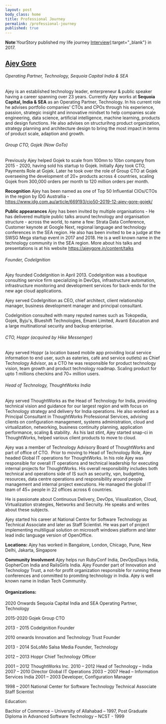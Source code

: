 ```yaml
---
layout: post
body_class: home
title: Professional Journey
permalink: /professional-journey
published: true
---
```


**Note**:YourStory published my life journey [Interview](https://yourstory.com/2017/05/techie-tuesdays-ajey-gore){:target="_blank"} in 2017. 

## <u>Ajey Gore</u>
###### Operating Partner, Technology, Sequoia Capital India & SEA

Ajey is an established technology leader, enterpreneur & public speaker having a career spanning over 23 years. Currently Ajey works at **Sequoia Capital, India & SEA** as an Operating Partner, Technology. In his current role he advises portfolio companies' CTOs and CPOs through his experience, passion, strategic insight and innovative mindset to help companies scale engineering, data science, artificial intelligence, machine learning, products and design functions. He also advises on structurihng product organization, strategy planning and architecture design to bring the most impact in terms of product scale, adaption and growth. 

###### Group CTO, Gojek (Now GoTo)

Previously Ajey helped Gojek to scale from 100mn to 10bn company from 2015 - 2020, having sold his startup to Gojek. Initially Ajey took CTO, Payments Role at Gojek. Later he took over the role of Group CTO at Gojek overseeing the development of 20+ products across 4 countries, scaling Gojek from 300,000 orders per month to 120 million orders per month. 

**Recognition** Ajey has been named as one of Top 50 Influential CIOs/CTOs in the region by IDG Australlia - https://www.idg.com.au/article/669193/cio50-2019-12-ajey-gore-gojek/ 

**Public appearances**
Ajey has been invited by multiple organisations - He has delivered multiple public talks around technology and organisation structure - across the world, to name a few: Strata Data Conference, Customer keynote at Google Next, regional language and technology conferences in the SEA region. He also has been invited to be a judge at the SWSG Mega startup event in 2017 and 2018. He is a well known name in the technology community in the SEA region. More about his talks and presentations is at his website https://ajeygore.in/content/talks


###### Founder, CodeIgnition

Ajey founded CodeIgnition in April 2013. CodeIgnition was a boutique consulting service firm specializing in DevOps, infrastructure automation, infrastructure monitoring and development services for back-ends for the new age cloud applications. 

Ajey served CodeIgnition as CEO, chief architect, client relationship manager, business development manager and principal consultant. 

CodeIgnition consulted with many reputed names such as Tokopedia, Gojek, Byju's, Blueshift Technologies, Emami Limited, Avanti Education and a large multinational security and backup enterprise.

###### CTO, Hoppr (acquired by Hike Messenger)

Ajey served Hoppr (a location based mobile app providing local service information to end user, such as eateries, café and service outlets) as Chief Technology Advisor,  as a CTO he was responsible for product technology vision, team growth and product technology roadmap. Scaling product for upto 1 millions checkins and 70+ million users. 

###### Head of Technology, ThoughtWorks India

Ajey served ThoughtWorks as the Head of Technology for India, providing technical vision and guidance for our largest region and with focus on Technology strategy and delivery for India operations. He also worked as a Principal Consultant in ThoughtWorks Professional Services, advising clients on configuration management, systems administration, cloud and virtualization, networking, business continuity planning, application performance, scaling & stability. 
As his last stint, Ajey started snap-ci in ThoughtWorks, helped various client products to move to cloud.

Ajey was a member of Technology Advisory Board of ThoughtWorks and part of office of CTO.  Prior to moving to Head of Technology Role, Ajey headed Global IT operations for ThoughtWorks. In his role Ajey was responsible for overall IT operations and technical leadership for executing internal projects for ThoughtWorks. His overall responsibility includes both technical and operations side of IS such as security, vpn, budgeting, resources, data centre operations and responsibility around people management and internal project executions. He managed the global IT team of 45+ people in 22 offices across 6 countries.

He is passionate about Continuous Delivery, DevOps, Visualization, Cloud, Virtualization strategies, Networks and Secruity. He speaks and writes about these subjects.

Ajey started his career at National Centre for Software Technology as Technical Associate and later as Staff Scientist. He was part of project implementing multiligual solution on microsoft windows platform and later lead indic language version of OpenOffice.

**Locations:**
Ajey has worked in Bangalore, London, Chicago, Pune, New Delhi, Jakarta, Singapore

**Community Involvment**
Ajey helps run RubyConf India, DevOpsDays India, GopherCon India and RailsGirls India. Ajey Founder part of Innovation and Technology Trust, a not-for profit organization responsible for running these conferences and committed to promiting technology in India. Ajey is well known name in Indian Tech Community.

#### Organizations:

2020 Onwards
Sequoia Capital India and SEA
Operating Partner, Technology

2015-2020 
Gojek
Group CTO

2013 - 2015 
CodeIgnition
Founder
	
2010 onwards 
Innovation and Technology Trust
Founder

2013 - 2014
SoLoMo Salsa Media
Founder, Technology 

2012 – 2013
Hoppr
Chief Technology Officer

2001 – 2012
ThoughtWorks Inc.
2010 – 2012 Head of Technology – India
2007 – 2010 Director Global IT Operations
2003 – 2007 Head – Information Services India
2001 – 2003 Developer, Configuration Manager

1998 – 2001
National Center for Software Technology
Technical Associate
Staff Scientist


Education:

Bachlor of Commerce – University of Allahabad – 1997, 
Post Graduate Diploma in Advanced Software Technology – NCST - 1999 
